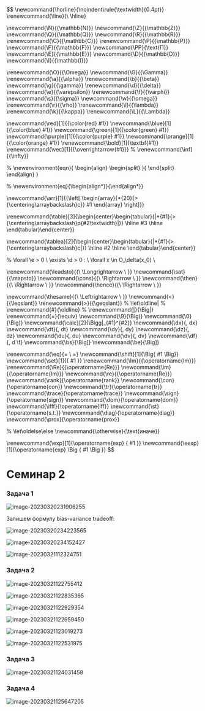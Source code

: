 $$
\newcommand{\horline}{\noindent\rule{\textwidth}{0.4pt}}
\renewcommand{\line}{\\ \hline}

\newcommand{\N}{{\mathbb{N}}}
\newcommand{\Z}{{\mathbb{Z}}}
\newcommand{\Q}{{\mathbb{Q}}}
\newcommand{\R}{{\mathbb{R}}}
\renewcommand{\C}{{\mathbb{C}}}
\renewcommand{\P}{{\mathbb{P}}}
\newcommand{\F}{{\mathbb{F}}}
\newcommand{\PP}{\text{П}}
\newcommand{\E}{{\mathbb{E}}}
\newcommand{\D}{{\mathbb{D}}}
\newcommand{\I}{{\mathbb{I}}}

\renewcommand{\O}{{\Omega}}
\newcommand{\G}{{\Gamma}}
\renewcommand{\a}{{\alpha}}
\renewcommand{\b}{{\beta}}
\newcommand{\g}{{\gamma}}
\renewcommand{\d}{{\delta}}
\newcommand{\e}{{\varepsilon}}
\renewcommand{\f}{{\varphi}}
\newcommand{\s}{{\sigma}}
\newcommand{\w}{{\omega}}
\renewcommand{\r}{{\rho}}
\renewcommand{\l}{{\lambda}}
\renewcommand{\k}{{\kappa}}
\renewcommand{\L}{{\Lambda}}

\newcommand{\red}[1]{{\color{red} #1}}
\newcommand{\blue}[1]{{\color{blue} #1}}
\newcommand{\green}[1]{{\color{green} #1}}
\newcommand{\purple}[1]{{\color{purple} #1}}
\newcommand{\orange}[1]{{\color{orange} #1}}
\renewcommand{\bold}[1]{\textbf{#1}}
\renewcommand{\vec}[1]{{\overrightarrow{#1}}}
% \renewcommand{\inf}{{\infty}}

% \newenvironment{eqn}{ \begin{align} \begin{split} }{ \end{split} \end{align} }

% \newenvironment{eq}{\begin{align*}}{\end{align*}}

\newcommand{\arr}[1]{{\left[ \begin{array}{*{20}{>{\centering\arraybackslash}c}} #1 \end{array} \right]}}


\renewcommand{\table}[3]{\begin{center}\begin{tabular}{|*{#1}{>{\centering\arraybackslash}p{#2\textwidth}|}} \hline #3 \hline \end{tabular}\end{center}}

\newcommand{\tablea}[2]{\begin{center}\begin{tabular}{|*{#1}{>{\centering\arraybackslash}c|}} \hline #2 \hline \end{tabular}\end{center}}
  

% \forall \e > 0 \ \exists \d > 0 : \ \forall x \in O_\delta(x_0) \

\renewcommand{\leadsto}{{\ \Longrightarrow \ }}
\newcommand{\sat}{{\mapsto}}
\newcommand{\cons}{{\ \Rightarrow \ }}
\newcommand{\then}{{\ \Rightarrow \ }}
\newcommand{\hence}{{\ \Rightarrow \ }}


\newcommand{\thesame}{{\ \Leftrightarrow \ }}
\newcommand{\<}{{\leqslant}}
\renewcommand{\>}{{\geqslant}}
% \let\oldline\|
% \renewcommand{\#}{\oldline}
% \renewcommand{\|}{\Big|}
\renewcommand{\=}{\equiv}
\newcommand{\9}{\Big(}
\newcommand{\0}{\Big)}
\newcommand{\calc}[2]{\Bigg|_{#1}^{#2}}
\newcommand{\dx}{\, dx}
\newcommand{\dt}{\, dt}
\newcommand{\dy}{\, dy}
\newcommand{\dz}{\, dz}
\newcommand{\du}{\, du}
\newcommand{\dv}{\, dv}
\newcommand{\df}{\, d \f}
\newcommand{\bs}{\Big[}
\newcommand{\be}{\Big]}

\renewcommand{\eq}{= \\ =}
\newcommand{\shift}[1]{\Big\{ #1 \Big\}}
\newcommand{\set}[1]{\{ #1 \}}
\renewcommand{\Im}{{\operatorname{Im}}}
\renewcommand{\Re}{{\operatorname{Re}}}
\newcommand{\im}{{\operatorname{Im}}}
\newcommand{\re}{{\operatorname{Re}}}
\newcommand{\rank}{\operatorname{rank}}
\newcommand{\con}{\operatorname{con}}
\newcommand{\tr}{\operatorname{tr}}
\newcommand{\trace}{\operatorname{trace}}
\newcommand{\sign}{\operatorname{sign}}
\newcommand{\dom}{\operatorname{dom}}
\newcommand{\ifff}{\operatorname{iff}}
\newcommand{\st}{\operatorname{s.t.}}
\newcommand{\diag}{\operatorname{diag}}
\newcommand{\prox}{\operatorname{prox}}

% \let\oldelse\else
\newcommand{\otherwise}{\text{иначе}}

\renewcommand{\exp}[1]{\operatorname{exp} \{ #1 \}}
\newcommand{\eexp}[1]{\operatorname{exp} \Big \{ #1 \Big \}}
$$

# Семинар 2

### Задача 1

![image-20230320231906255](/home/alexkkir/.config/Typora/typora-user-images/image-20230320231906255.png)

Запишем формулу bias-variance tradeoff:

![image-20230320234223565](/home/alexkkir/.config/Typora/typora-user-images/image-20230320234223565.png)

![image-20230320234152427](/home/alexkkir/.config/Typora/typora-user-images/image-20230320234152427.png)

![image-20230321112324751](/home/alexkkir/.config/Typora/typora-user-images/image-20230321112324751.png)

### Задача 2

![image-20230321122755412](/home/alexkkir/.config/Typora/typora-user-images/image-20230321122755412.png)

![image-20230321122835365](/home/alexkkir/.config/Typora/typora-user-images/image-20230321122835365.png)

![image-20230321122929354](/home/alexkkir/.config/Typora/typora-user-images/image-20230321122929354.png)

![image-20230321122959450](/home/alexkkir/.config/Typora/typora-user-images/image-20230321122959450.png)

![image-20230321123019273](/home/alexkkir/.config/Typora/typora-user-images/image-20230321123019273.png)

![image-20230321122531975](/home/alexkkir/.config/Typora/typora-user-images/image-20230321122531975.png)

 ### Задача 3

![image-20230321124031458](/home/alexkkir/.config/Typora/typora-user-images/image-20230321124031458.png)

### Задача 4

![image-20230321125647205](/home/alexkkir/.config/Typora/typora-user-images/image-20230321125647205.png)
